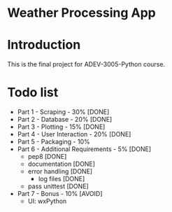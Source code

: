 # Weather Processing App

# Introduction
This is the final project for ADEV-3005-Python course.

# Todo list
* Part 1 - Scraping - 30% [DONE]
* Part 2 - Database - 20% [DONE]
* Part 3 - Plotting - 15% [DONE]
* Part 4 - User Interaction - 20% [DONE]
* Part 5 - Packaging - 10%
* Part 6 - Additional Requirements - 5% [DONE]
    - pep8 [DONE]
    - documentation [DONE]
    - error handling [DONE]
        - log files [DONE]
    - pass unittest [DONE]
* Part 7 - Bonus - 10% [AVOID]
    - UI: wxPython

